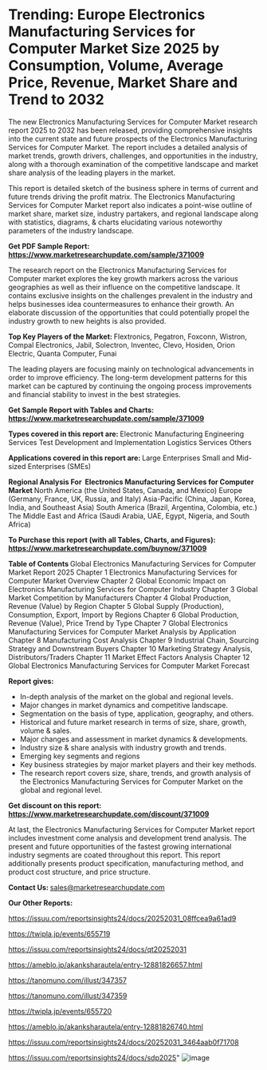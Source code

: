 # Trending: Europe Electronics Manufacturing Services for Computer Market Size 2025 by Consumption, Volume, Average Price, Revenue, Market Share and Trend to 2032

The new Electronics Manufacturing Services for Computer Market research report 2025 to 2032 has been released, providing comprehensive insights into the current state and future prospects of the Electronics Manufacturing Services for Computer Market. The report includes a detailed analysis of market trends, growth drivers, challenges, and opportunities in the industry, along with a thorough examination of the competitive landscape and market share analysis of the leading players in the market.

This report is detailed sketch of the business sphere in terms of current and future trends driving the profit matrix. The Electronics Manufacturing Services for Computer Market report also indicates a point-wise outline of market share, market size, industry partakers, and regional landscape along with statistics, diagrams, &amp; charts elucidating various noteworthy parameters of the industry landscape.

<strong><b>Get PDF Sample Report: <a href=https://www.marketresearchupdate.com/sample/371009>https://www.marketresearchupdate.com/sample/371009</a></b></strong>

The research report on the Electronics Manufacturing Services for Computer market explores the key growth markers across the various geographies as well as their influence on the competitive landscape. It contains exclusive insights on the challenges prevalent in the industry and helps businesses idea countermeasures to enhance their growth. An elaborate discussion of the opportunities that could potentially propel the industry growth to new heights is also provided.

<strong><b>Top Key Players of the Market:
</b></strong>Flextronics, Pegatron, Foxconn, Wistron, Compal Electronics, Jabil, Solectron, Inventec, Clevo, Hosiden, Orion Electric, Quanta Computer, Funai<strong><b>
</b></strong>

The leading players are focusing mainly on technological advancements in order to improve efficiency. The long-term development patterns for this market can be captured by continuing the ongoing process improvements and financial stability to invest in the best strategies.

<strong><b>Get Sample Report with Tables and Charts: <a href=https://www.marketresearchupdate.com/sample/371009>https://www.marketresearchupdate.com/sample/371009</a></b></strong>

<strong><b>Types covered in this report are:
</b></strong>Electronic Manufacturing
Engineering Services
Test Development and Implementation
Logistics Services
Others<strong><b>
</b></strong>

<strong><b>Applications covered in this report are:
</b></strong>Large Enterprises
Small and Mid-sized Enterprises (SMEs)<strong><b>
</b></strong>

<strong><b>Regional Analysis For  Electronics Manufacturing Services for Computer Market</b></strong><strong><b>
</b></strong>North America (the United States, Canada, and Mexico)
Europe (Germany, France, UK, Russia, and Italy)
Asia-Pacific (China, Japan, Korea, India, and Southeast Asia)
South America (Brazil, Argentina, Colombia, etc.)
The Middle East and Africa (Saudi Arabia, UAE, Egypt, Nigeria, and South Africa)

<strong><b>To Purchase this report (with all Tables, Charts, and Figures): <a href=https://www.marketresearchupdate.com/buynow/371009>https://www.marketresearchupdate.com/buynow/371009</a></b></strong>

<strong><b>Table of Contents</b></strong><strong><b>
</b></strong>Global Electronics Manufacturing Services for Computer Market Report 2025
Chapter 1 Electronics Manufacturing Services for Computer Market Overview
Chapter 2 Global Economic Impact on Electronics Manufacturing Services for Computer Industry
Chapter 3 Global Market Competition by Manufacturers
Chapter 4 Global Production, Revenue (Value) by Region
Chapter 5 Global Supply (Production), Consumption, Export, Import by Regions
Chapter 6 Global Production, Revenue (Value), Price Trend by Type
Chapter 7 Global Electronics Manufacturing Services for Computer Market Analysis by Application
Chapter 8 Manufacturing Cost Analysis
Chapter 9 Industrial Chain, Sourcing Strategy and Downstream Buyers
Chapter 10 Marketing Strategy Analysis, Distributors/Traders
Chapter 11 Market Effect Factors Analysis
Chapter 12 Global Electronics Manufacturing Services for Computer Market Forecast

<strong><b>Report gives:</b></strong>

- In-depth analysis of the market on the global and regional levels.
- Major changes in market dynamics and competitive landscape.
- Segmentation on the basis of type, application, geography, and others.
- Historical and future market research in terms of size, share, growth, volume &amp; sales.
- Major changes and assessment in market dynamics &amp; developments.
- Industry size &amp; share analysis with industry growth and trends.
- Emerging key segments and regions
- Key business strategies by major market players and their key methods.
- The research report covers size, share, trends, and growth analysis of the Electronics Manufacturing Services for Computer Market on the global and regional level.

<strong><b>Get discount on this report: <a href=https://www.marketresearchupdate.com/discount/371009>https://www.marketresearchupdate.com/discount/371009</a></b></strong>

At last, the Electronics Manufacturing Services for Computer Market report includes investment come analysis and development trend analysis. The present and future opportunities of the fastest growing international industry segments are coated throughout this report. This report additionally presents product specification, manufacturing method, and product cost structure, and price structure.

<strong><b>Contact Us:
</b></strong>sales@marketresearchupdate.com

<strong>Our Other Reports:</strong>

<a href=https://issuu.com/reportsinsights24/docs/20252031_08ffcea9a61ad9>https://issuu.com/reportsinsights24/docs/20252031_08ffcea9a61ad9</a>

<a href=https://twipla.jp/events/655719>https://twipla.jp/events/655719</a>

<a href=https://issuu.com/reportsinsights24/docs/qt20252031>https://issuu.com/reportsinsights24/docs/qt20252031</a>

<a href=https://ameblo.jp/akanksharautela/entry-12881826657.html>https://ameblo.jp/akanksharautela/entry-12881826657.html</a>

<a href=https://tanomuno.com/illust/347357>https://tanomuno.com/illust/347357</a>

<a href=https://tanomuno.com/illust/347359>https://tanomuno.com/illust/347359</a>

<a href=https://twipla.jp/events/655720>https://twipla.jp/events/655720</a>

<a href=https://ameblo.jp/akanksharautela/entry-12881826740.html>https://ameblo.jp/akanksharautela/entry-12881826740.html</a>

<a href=https://issuu.com/reportsinsights24/docs/20252031_3464aab0f71708>https://issuu.com/reportsinsights24/docs/20252031_3464aab0f71708</a>

<a href=https://issuu.com/reportsinsights24/docs/sdp2025>https://issuu.com/reportsinsights24/docs/sdp2025</a>"
![image](https://github.com/user-attachments/assets/e0564e33-6ea5-47de-9e75-8c96b56399ae)
